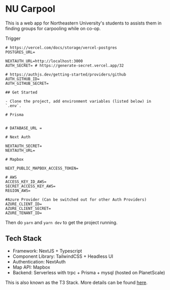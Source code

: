 # NU Carpool

This is a web app for Northeastern University's students to assists them in finding groups for carpooling while on co-op.

Trigger
```
# https://vercel.com/docs/storage/vercel-postgres
POSTGRES_URL=

NEXTAUTH_URL=http://localhost:3000
AUTH_SECRET= # https://generate-secret.vercel.app/32

# https://authjs.dev/getting-started/providers/github
AUTH_GITHUB_ID=
AUTH_GITHUB_SECRET=

## Get Started

- Clone the project, add environment variables (listed below) in `.env`.
```
```env
# Prisma


# DATABASE_URL =

# Next Auth

NEXTAUTH_SECRET=
NEXTAUTH_URL=

# Mapbox

NEXT_PUBLIC_MAPBOX_ACCESS_TOKEN=

# AWS
ACCESS_KEY_ID_AWS=
SECRET_ACCESS_KEY_AWS=
REGION_AWS=

#Azure Provider (Can be switched out for other Auth Providers)
AZURE_CLIENT_ID=
AZURE_CLIENT_SECRET=
AZURE_TENANT_ID=
```

Then do `yarn` and `yarn dev` to get the project running.

## Tech Stack

- Framework: NextJS + Typescript
- Component Library: TailwindCSS + Headless UI
- Authentication: NextAuth
- Map API: Mapbox
- Backend: Serverless with trpc + Prisma + mysql (hosted on PlanetScale)

This is also known as the T3 Stack. More details can be found [here](https://init.tips).
